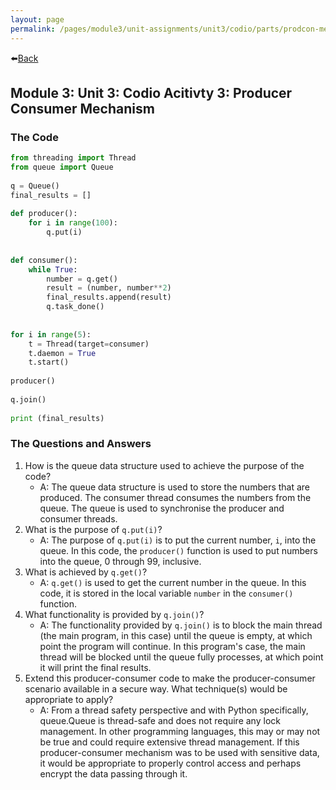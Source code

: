 ```yaml
---
layout: page
permalink: /pages/module3/unit-assignments/unit3/codio/parts/prodcon-mechanism-answer.html
---
```


⬅️[Back](/pages/module3/unit-assignments/unit3/codio/the-producer-consumer-mechanism.html)

## Module 3: Unit 3: Codio Acitivty 3: Producer Consumer Mechanism

### The Code

```python
from threading import Thread
from queue import Queue
 
q = Queue()
final_results = []
 
def producer():
    for i in range(100):
        q.put(i)
        
 
def consumer():
    while True:
        number = q.get()
        result = (number, number**2)
        final_results.append(result)
        q.task_done()
   
   
for i in range(5):
    t = Thread(target=consumer)
    t.daemon = True
    t.start()
    
producer()
 
q.join()
 
print (final_results)
```

### The Questions and Answers

1. How is the queue data structure used to achieve the purpose of the code?
    - A: The queue data structure is used to store the numbers that are produced. The consumer thread consumes the numbers from the queue. The queue is used to synchronise the producer and consumer threads.
2. What is the purpose of `q.put(i)`?
    - A: The purpose of `q.put(i)` is to put the current number, `i`, into the queue. In this code, the `producer()` function is used to put numbers into the queue, 0 through 99, inclusive.
3. What is achieved by `q.get()`?
    - A: `q.get()` is used to get the current number in the queue. In this code, it is stored in the local variable `number` in the `consumer()` function.
4. What functionality is provided by `q.join()`?
    - A: The functionality provided by `q.join()` is to block the main thread (the main program, in this case) until the queue is empty, at which point the program will continue. In this program's case, the main thread will be blocked until the queue fully processes, at which point it will print the final results.
5. Extend this producer-consumer code to make the producer-consumer scenario available in a secure way. What technique(s) would be appropriate to apply?
    - A: From a thread safety perspective and with Python specifically, queue.Queue is thread-safe and does not require any lock management. In other programming languages, this may or may not be true and could require extensive thread management. If this producer-consumer mechanism was to be used with sensitive data, it would be appropriate to properly control access and perhaps encrypt the data passing through it.
